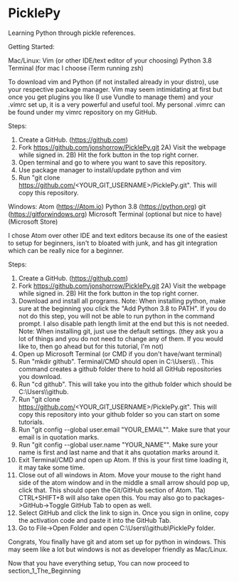 # PicklePy
Learning Python through pickle references.

Getting Started:

Mac/Linux:
Vim (or other IDE/text editor of your choosing)
Python 3.8
Terminal (for mac I choose iTerm running zsh)

To download vim and Python (if not installed already in your distro), use your respective package manager. Vim may seem intimidating at first but once you get plugins you like (I use Vundle to manage them) and your .vimrc set up, it is a very powerful and useful tool. My personal .vimrc can be found under my vimrc repository on my GitHub.

Steps:
1) Create a GitHub. (https://github.com)
2) Fork https://github.com/jonshorrow/PicklePy.git
2A) Visit the webpage while signed in.
2B) Hit the fork button in the top right corner.
3) Open terminal and go to where you want to save this repository.
4) Use package manager to install/update python and vim
5) Run "git clone https://github.com/<YOUR_GIT_USERNAME>/PicklePy.git". This will copy this repository.

Windows:
Atom (https://Atom.io)
Python 3.8 (https://python.org)
git (https://gitforwindows.org)
Microsoft Terminal (optional but nice to have) (Microsoft Store)

I chose Atom over other IDE and text editors because its one of the easiest to setup for beginners, isn't to bloated with junk, and has git integration which can be really nice for a beginner.

Steps:
1) Create a GitHub. (https://github.com)
2) Fork https://github.com/jonshorrow/PicklePy.git
2A) Visit the webpage while signed in.
2B) Hit the fork button in the top right corner.
3) Download and install all programs.
Note: When installing python, make sure at the beginning you click the "Add Python 3.8 to PATH". If you do not do this step, you will not be able to run python in the command prompt. I also disable path length limit at the end but this is not needed.
Note: When installing git, just use the default settings. (they ask you a lot of things and you do not need to change any of them. If you would like to, then go ahead but for this tutorial, I'm not)
4) Open up Microsoft Terminal (or CMD if you don't have/want terminal)
5) Run "mkdir github". Terminal/CMD should open in C:\\Users\\<USERNAME>\\ . This command creates a github folder there to hold all GitHub repositories you download.
6) Run "cd github". This will take you into the github folder which should be C:\\Users\\<USERNAME>\\github.
7) Run "git clone https://github.com/<YOUR_GIT_USERNAME>/PicklePy.git". This will copy this repository into your github folder so you can start on some tutorials.
8) Run "git config --global user.email "YOUR_EMAIL"". Make sure that your email is in quotation marks.
9) Run "git config --global user.name "YOUR_NAME"". Make sure your name is first and last name and that it ahs quotation marks around it.
10) Exit Terminal/CMD and open up Atom. If this is your first time loading it, it may take some time.
11) Close out of all windows in Atom. Move your mouse to the right hand side of the atom window and in the middle a small arrow should pop up, click that. This should open the Git/GitHub section of Atom.
11a) CTRL+SHIFT+8 will also take open this. You may also go to packages->GitHub->Toggle GitHub Tab to open as well.
12) Select GitHub and click the link to sign in. Once you sign in online, copy the activation code and paste it into the GitHub Tab.
13) Go to File->Open Folder and open C:\\Users\\<USERNAME>\\github\\PicklePy folder.

Congrats, You finally have git and atom set up for python in windows. This may seem like a lot but windows is not as developer friendly as Mac/Linux.

Now that you have everything setup, You can now proceed to section_1_The_Beginning
